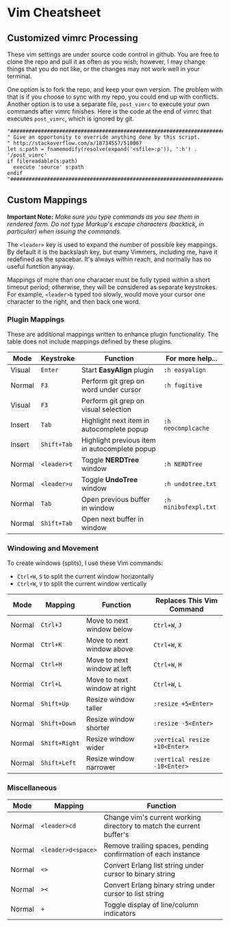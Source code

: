 # Vim Cheatsheet

## Customized vimrc Processing

These vim settings are under source code control in github. You are free to clone the repo and pull it as often as you wish; however, I may change things that you do not like, or the changes may not work well in your terminal.

One option is to fork the repo, and keep your own version. The problem with that is if you choose to sync with my repo, you could end up with conflicts. Another option is to use a separate file, `post_vimrc` to execute your own commands after vimrc finishes. Here is the code at the end of vimrc that executes `post_vimrc`, which is ignored by git.

```
"##########################################################################
" Give an opportunity to override anything done by this script.
" http://stackoverflow.com/a/18734557/510067
let s:path = fnamemodify(resolve(expand('<sfile>:p')), ':h') . '/post_vimrc'
if filereadable(s:path)
  execute 'source' s:path
endif
"##########################################################################
```

## Custom Mappings

**Important Note:** *Make sure you type commands as you see them in rendered form. Do not type Markup's escape characters (backtick, in particular) when issuing the commands.*

The `<leader>` key is used to expand the number of possible key mappings. By default it is the backslash key, but many Vimmers, including me, have it redefined as the spacebar. It's always within reach, and normally has no useful function anyway.

Mappings of more than one character must be fully typed within a short timeout period; otherwise, they will be considered as separate keystrokes. For example, `<leader>b` typed too slowly, would move your cursor one character to the right, and then back one word.

### Plugin Mappings

These are additional mappings written to enhance plugin functionality. The table does not include mappings defined by these plugins.

Mode | Keystroke | Function | For more help...
---|---|---|---
Visual | `Enter`     | Start **EasyAlign** plugin                    | `:h easyalign`
Normal | `F3`        | Perform git grep on word under cursor         | `:h fugitive`
Visual | `F3`        | Perform git grep on visual selection          |
Insert | `Tab`       | Highlight next item in autocomplete popup     | `:h neocomplcache`
Insert | `Shift+Tab` | Highlight previous item in autocomplete popup |
Normal | `<leader>t` | Toggle **NERDTree** window                    | `:h NERDTree`
Normal | `<leader>u` | Toggle **UndoTree** window                    | `:h undotree.txt`
Normal | `Tab`       | Open previous buffer in window                | `:h minibufexpl.txt`
Normal | `Shift+Tab` | Open next buffer in window                    |

### Windowing and Movement

To create windows (splits), I use these Vim commands:

* `Ctrl+W`, `S` to split the current window horizontally
* `Ctrl+W`, `V` to split the current window vertically

Mode | Mapping | Function | Replaces This Vim Command
---|---|---|---
Normal | `Ctrl+J`      | Move to next window below    | `Ctrl+W`, `J`
Normal | `Ctrl+K`      | Move to next window above    | `Ctrl+W`, `K`
Normal | `Ctrl+H`      | Move to next window at left  | `Ctrl+W`, `H`
Normal | `Ctrl+L`      | Move to next window at right | `Ctrl+W`, `L`
Normal | `Shift+Up`    | Resize window taller         | `:resize +5<Enter>`
Normal | `Shift+Down`  | Resize window shorter        | `:resize -5<Enter>`
Normal | `Shift+Right` | Resize window wider          | `:vertical resize +10<Enter>`
Normal | `Shift+Left`  | Resize window narrower       | `:vertical resize -10<Enter>`

### Miscellaneous

Mode | Mapping | Function
---|---|---
Normal | `<leader>cd`       | Change vim's current working directory to match the current buffer's
Normal | `<leader>d<space>` | Remove trailing spaces, pending confirmation of each instance
Normal | `<>`               | Convert Erlang list string under cursor to binary string
Normal | `><`               | Convert Erlang binary string under cursor to list string
Normal | `+`                | Toggle display of line/column indicators
